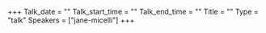 +++
Talk_date = ""
Talk_start_time = ""
Talk_end_time = ""
Title = ""
Type = "talk"
Speakers = ["jane-micelli"]
+++


